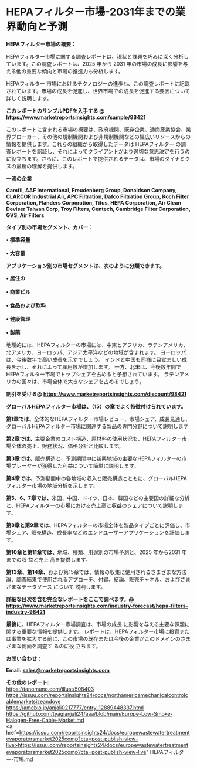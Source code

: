 # HEPAフィルター市場-2031年までの業界動向と予測

<strong><b>HEPAフィルター市場の概要：</b></strong>

HEPAフィルター市場に関する調査レポートは、現状と課題を巧みに深く分析しています。この調査レポートは、2025 年から 2031 年の市場の成長に影響を与える他の重要な傾向と市場の推進力も分析します。

HEPAフィルター 市場におけるテクノロジーの進歩も、この調査レポートに記載されています。市場の成長を促進し、世界市場での成長を促進する要因について詳しく説明します。

<strong>このレポートのサンプルPDFを入手する @ <a href=https://www.marketreportsinsights.com/sample/98421>https://www.marketreportsinsights.com/sample/98421</a></strong>

このレポートに含まれる市場の概要は、政府機関、既存企業、通商産業協会、業界ブローカー、その他の規制機関および非規制機関などの幅広いリソースからの情報を提供します。これらの組織から取得したデータは HEPAフィルター の調査レポートを認証し、それによってクライアントがより適切な意思決定を行うのに役立ちます。さらに、このレポートで提供されるデータは、市場のダイナミクスの最新の理解を提供します。

<strong>一流の企業</strong>

<strong><b>Camfil, AAF International, Freudenberg Group, Donaldson Company, CLARCOR Industrial Air, APC Filtration, Dafco Filtration Group, Koch Filter Corporation, Flanders Corporation, Titus, HEPA Corporation, Air Clean Deviser Taiwan Corp, Troy Filters, Centech, Cambridge Filter Corporation, GVS, Air Filters</b></strong>

<strong><b>タイプ別の市場セグメント、カバー：</b></strong>

<strong>• 標準容量<br><br>• 大容量</strong>

<strong><b>アプリケーション別の市場セグメントは、次のように分類できます。</b></strong>

<strong>• 居住の<br><br>• 商業ビル<br><br>• 食品および飲料<br><br>• 健康管理<br><br>• 製薬</strong>

 地理的には、HEPAフィルターの市場には、中東とアフリカ、ラテンアメリカ、北アメリカ、ヨーロッパ、アジア太平洋などの地域が含まれます。 ヨーロッパは、今後数年で高い成長を示すでしょう。 インドと中国も同様に目覚ましい成長を示し、それによって雇用数が増加します。 一方、北米は、今後数年間でHEPAフィルター市場でトップシェアを占めると予想されています。 ラテンアメリカの国々は、市場全体で大きなシェアを占めるでしょう。

<strong>割引を受ける@ <a href=https://www.marketreportsinsights.com/discount/98421>https://www.marketreportsinsights.com/discount/98421</a></strong>

<strong><b>グローバルHEPAフィルター市場は、（15）の章でよく特徴付けられています。</b></strong>

<strong><b>第</b></strong><strong><b>1章では、</b></strong>全体的なHEPAフィルター市場レビュー、市場シェア、成長見通し、グローバルHEPAフィルター市場に関連する製品の専門分野について説明します

<strong><b>第2章では、</b></strong>主要企業のコスト構造、原材料の使用状況を、HEPAフィルター市場全体の売上、財務状況、価格分析と比較します。

<strong><b>第3章では、</b></strong>販売構造と、予測期間中に新興地域の主要なHEPAフィルターの市場プレーヤーが獲得した利益について簡単に説明します。

<strong><b>第4章では、</b></strong>予測期間中の各地域の収入と販売構造とともに、グローバルHEPAフィルター市場の地域分析を示します。

<strong><b>第5、6、7章では、</b></strong>米国、中国、ドイツ、日本、韓国などの主要国の詳細な分析と、HEPAフィルターの市場における売上高と収益のシェアについて説明します。

<strong><b>第8章と第9章では、</b></strong>HEPAフィルターの市場全体を製品タイプごとに評価し、市場シェア、販売構造、成長率などのエンドユーザーアプリケーションを評価します。

<strong><b>第10章と第11章では、</b></strong>地域、種類、用途別の市場予測と、2025 年から2031 年までの収 益と売上 高を提供します。

<strong><b>第13章、第14章、</b></strong>および第15章では、情報の収集に使用されるさまざまな方法論、調査結果で使用されるアプローチ、付録、結論、販売チャネル、およびさまざまなデータソース について 説明します。

<strong>詳細な目次を含む完全なレポートをここで調べます。@ <a href=https://www.marketreportsinsights.com/industry-forecast/hepa-filters-industry-98421>https://www.marketreportsinsights.com/industry-forecast/hepa-filters-industry-98421</a></strong>

<strong><b>最後に、</b></strong>HEPAフィルター市場調査は、市場の成長 に影響を</a>与える主要な課題に関する重要な情報を提供します。 レポートは、HEPAフィルター市場に投資または事業を拡大する前に、この市場の既存または今後の企業がこのドメインのさまざまな側面を調査す るのに役 立ちます。

<strong><b>お問い合わせ：</b></strong>

<strong>Email: </strong><a href=mailto:sales@marketreportsinsights.com><strong>sales@marketreportsinsights.com</strong></a>

<strong>その他のレポート:</strong>
<br>
<a href=https://tanomuno.com/illust/508403>https://tanomuno.com/illust/508403</a>
<br>
<a href=https://issuu.com/reportsinsights24/docs/northamericamechanicalcontrolcablemarketsizeandove>https://issuu.com/reportsinsights24/docs/northamericamechanicalcontrolcablemarketsizeandove</a>
<br>
<a href=https://ameblo.jp/anjali0217777/entry-12889448337.html>https://ameblo.jp/anjali0217777/entry-12889448337.html</a>
<br>
<a href=https://github.com/tyagianjali24/aaa/blob/main/Europe-Low-Smoke-Halogen-Free-Cable-Market.md>https://github.com/tyagianjali24/aaa/blob/main/Europe-Low-Smoke-Halogen-Free-Cable-Market.md</a>
<br>
<a href=https://issuu.com/reportsinsights24/docs/europewastewatertreatmentevaporatorsmarket2025comp?cta=post-publish-view-live>https://issuu.com/reportsinsights24/docs/europewastewatertreatmentevaporatorsmarket2025comp?cta=post-publish-view-live</a>"	HEPAフィルター-市場.md
